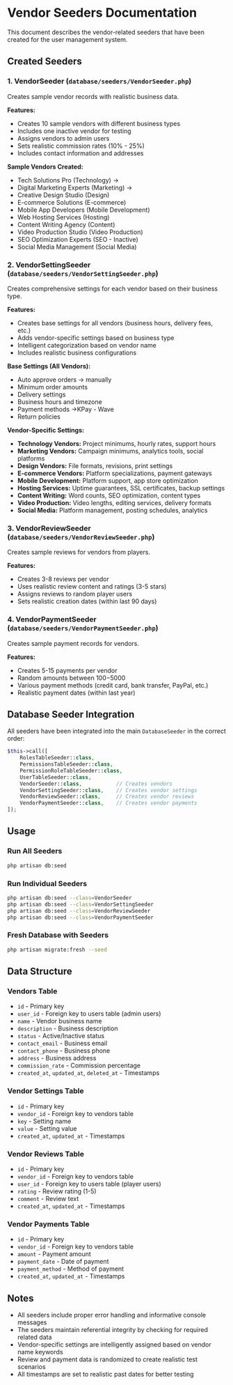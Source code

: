 # Vendor Seeders Documentation

This document describes the vendor-related seeders that have been created for the user management system.

## Created Seeders

### 1. VendorSeeder (`database/seeders/VendorSeeder.php`)

Creates sample vendor records with realistic business data.

**Features:**
- Creates 10 sample vendors with different business types
- Includes one inactive vendor for testing
- Assigns vendors to admin users
- Sets realistic commission rates (10% - 25%)
- Includes contact information and addresses

**Sample Vendors Created:**
- Tech Solutions Pro (Technology) -> 
- Digital Marketing Experts (Marketing) -> 
- Creative Design Studio (Design)
- E-commerce Solutions (E-commerce)
- Mobile App Developers (Mobile Development)
- Web Hosting Services (Hosting)
- Content Writing Agency (Content)
- Video Production Studio (Video Production)
- SEO Optimization Experts (SEO - Inactive)
- Social Media Management (Social Media)

### 2. VendorSettingSeeder (`database/seeders/VendorSettingSeeder.php`)

Creates comprehensive settings for each vendor based on their business type.

**Features:**
- Creates base settings for all vendors (business hours, delivery fees, etc.)
- Adds vendor-specific settings based on business type
- Intelligent categorization based on vendor name
- Includes realistic business configurations

**Base Settings (All Vendors):**
- Auto approve orders -> manually 
- Minimum order amounts
- Delivery settings
- Business hours and timezone
- Payment methods ->KPay - Wave
- Return policies

**Vendor-Specific Settings:**
- **Technology Vendors:** Project minimums, hourly rates, support hours
- **Marketing Vendors:** Campaign minimums, analytics tools, social platforms
- **Design Vendors:** File formats, revisions, print settings
- **E-commerce Vendors:** Platform specializations, payment gateways
- **Mobile Development:** Platform support, app store optimization
- **Hosting Services:** Uptime guarantees, SSL certificates, backup settings
- **Content Writing:** Word counts, SEO optimization, content types
- **Video Production:** Video lengths, editing services, delivery formats
- **Social Media:** Platform management, posting schedules, analytics

### 3. VendorReviewSeeder (`database/seeders/VendorReviewSeeder.php`)

Creates sample reviews for vendors from players.

**Features:**
- Creates 3-8 reviews per vendor
- Uses realistic review content and ratings (3-5 stars)
- Assigns reviews to random player users
- Sets realistic creation dates (within last 90 days)

### 4. VendorPaymentSeeder (`database/seeders/VendorPaymentSeeder.php`)

Creates sample payment records for vendors.

**Features:**
- Creates 5-15 payments per vendor
- Random amounts between $100-$5000
- Various payment methods (credit card, bank transfer, PayPal, etc.)
- Realistic payment dates (within last year)

## Database Seeder Integration

All seeders have been integrated into the main `DatabaseSeeder` in the correct order:

```php
$this->call([
    RolesTableSeeder::class,
    PermissionsTableSeeder::class,
    PermissionRoleTableSeeder::class,
    UserTableSeeder::class,
    VendorSeeder::class,           // Creates vendors
    VendorSettingSeeder::class,    // Creates vendor settings
    VendorReviewSeeder::class,     // Creates vendor reviews
    VendorPaymentSeeder::class,    // Creates vendor payments
]);
```

## Usage

### Run All Seeders
```bash
php artisan db:seed
```

### Run Individual Seeders
```bash
php artisan db:seed --class=VendorSeeder
php artisan db:seed --class=VendorSettingSeeder
php artisan db:seed --class=VendorReviewSeeder
php artisan db:seed --class=VendorPaymentSeeder
```

### Fresh Database with Seeders
```bash
php artisan migrate:fresh --seed
```

## Data Structure

### Vendors Table
- `id` - Primary key
- `user_id` - Foreign key to users table (admin users)
- `name` - Vendor business name
- `description` - Business description
- `status` - Active/Inactive status
- `contact_email` - Business email
- `contact_phone` - Business phone
- `address` - Business address
- `commission_rate` - Commission percentage
- `created_at`, `updated_at`, `deleted_at` - Timestamps

### Vendor Settings Table
- `id` - Primary key
- `vendor_id` - Foreign key to vendors table
- `key` - Setting name
- `value` - Setting value
- `created_at`, `updated_at` - Timestamps

### Vendor Reviews Table
- `id` - Primary key
- `vendor_id` - Foreign key to vendors table
- `user_id` - Foreign key to users table (player users)
- `rating` - Review rating (1-5)
- `comment` - Review text
- `created_at`, `updated_at` - Timestamps

### Vendor Payments Table
- `id` - Primary key
- `vendor_id` - Foreign key to vendors table
- `amount` - Payment amount
- `payment_date` - Date of payment
- `payment_method` - Method of payment
- `created_at`, `updated_at` - Timestamps

## Notes

- All seeders include proper error handling and informative console messages
- The seeders maintain referential integrity by checking for required related data
- Vendor-specific settings are intelligently assigned based on vendor name keywords
- Review and payment data is randomized to create realistic test scenarios
- All timestamps are set to realistic past dates for better testing
